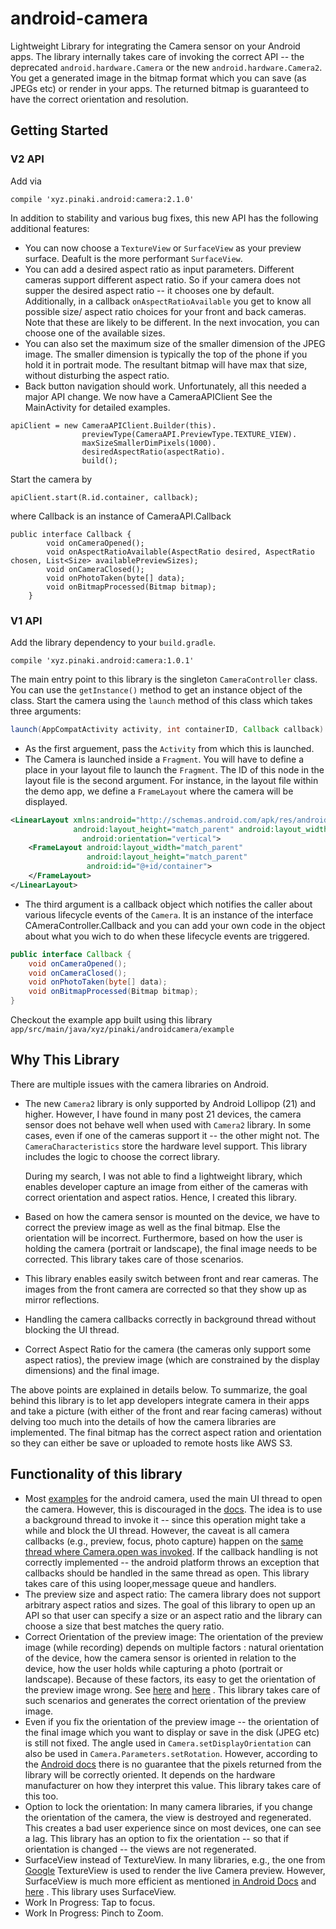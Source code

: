# android-camera
Lightweight Library for integrating the Camera sensor on your Android apps. The library internally takes care of
invoking the correct API --  the deprecated `android.hardware.Camera` or the new `android.hardware.Camera2`. You get a
generated image in the bitmap format which you can save (as JPEGs etc) or render in your apps. The returned bitmap is
 guaranteed to have the correct orientation and resolution.
## Getting Started
### V2 API
Add via
~~~~
compile 'xyz.pinaki.android:camera:2.1.0'
~~~~
In addition to stability and various bug fixes, this new API has the following additional features:
* You can now choose a `TextureView` or `SurfaceView` as your preview surface. Deafult is the more performant `SurfaceView`.
* You can add a desired aspect ratio as input parameters. Different cameras support different aspect ratio.
So if your camera does not supper the desired aspect ratio -- it chooses one by default.
Additionally, in a callback `onAspectRatioAvailable` you get to know all possible size/ aspect ratio choices for your front and back cameras.
Note that these are likely to be different. In the next invocation, you can choose one of the available sizes.
* You can also set the maximum size of the smaller dimension of the JPEG image.
The smaller dimension is typically the top of the phone if you hold it in portrait mode.
The resultant bitmap will have max that size, without disturbing the aspect ratio.
* Back button navigation should work.
Unfortunately, all this needed a major API change. We now have a CameraAPIClient
See the MainActivity for detailed examples.
````
apiClient = new CameraAPIClient.Builder(this).
                previewType(CameraAPI.PreviewType.TEXTURE_VIEW).
                maxSizeSmallerDimPixels(1000).
                desiredAspectRatio(aspectRatio).
                build();
````
Start the camera by
````
apiClient.start(R.id.container, callback);
````
where Callback is an instance of CameraAPI.Callback
````
public interface Callback {
        void onCameraOpened();
        void onAspectRatioAvailable(AspectRatio desired, AspectRatio chosen, List<Size> availablePreviewSizes);
        void onCameraClosed();
        void onPhotoTaken(byte[] data);
        void onBitmapProcessed(Bitmap bitmap);
    }

````
### V1 API
Add the library dependency to your `build.gradle`.
~~~~
compile 'xyz.pinaki.android:camera:1.0.1'
~~~~
The main entry point to this library is the singleton `CameraController` class. You can use the `getInstance()`
method to get an instance object of the class. Start the camera using the `launch` method of this class which takes
three arguments:
```java
launch(AppCompatActivity activity, int containerID, Callback callback)
```
* As the first arguement, pass the `Activity` from which this is launched.
* The Camera is launched inside a `Fragment`. You will have to define a place in your layout file to launch the
`Fragment`. The ID of this node in the layout file is the second argument. For instance, in the layout file within the
demo app, we define a `FrameLayout` where the camera will be displayed.
```xml
<LinearLayout xmlns:android="http://schemas.android.com/apk/res/android"
              android:layout_height="match_parent" android:layout_width="match_parent"
                android:orientation="vertical">
    <FrameLayout android:layout_width="match_parent"
                 android:layout_height="match_parent"
                 android:id="@+id/container">
    </FrameLayout>
</LinearLayout>
```
* The third argument is a callback object which notifies the caller about various lifecycle events of the `Camera`.
It is an instance of the interface CAmeraController.Callback and you can add your own code in the object about what
you wich to do when these lifecycle events are triggered.
```java
public interface Callback {
    void onCameraOpened();
    void onCameraClosed();
    void onPhotoTaken(byte[] data);
    void onBitmapProcessed(Bitmap bitmap);
}
```

Checkout the example app built using this library `app/src/main/java/xyz/pinaki/androidcamera/example`

## Why This Library
There are multiple issues with the camera libraries on Android.
* The new  `Camera2` library is only supported by Android Lollipop (21) and higher. However, I have found in many
 post 21 devices, the camera sensor does not behave well when used with `Camera2` library. In some cases, even if one
  of the cameras support it -- the other might not. The `CameraCharacteristics` store the hardware level support.
  This library includes the logic to choose the correct library.

  During my search, I was not able to find a lightweight library, which enables developer capture an image from
  either of the cameras with correct orientation and aspect ratios. Hence, I created this library.
* Based on how the camera sensor is mounted on the device, we have to correct the preview image as well as the final
bitmap. Else the orientation will be incorrect. Furthermore, based on how the user is holding the camera (portrait or
 landscape), the final image needs to be corrected. This library takes care of those scenarios.
* This library enables easily switch between front and rear cameras. The images from the front camera are corrected
so that they show up as mirror reflections.
* Handling the camera callbacks correctly in background thread without blocking the UI thread.
* Correct Aspect Ratio for the camera (the cameras only support some aspect ratios), the  preview image (which are
constrained by the display dimensions) and the final image.


The above points are explained in details below. To summarize, the goal behind this library is to let app developers
integrate camera in their apps and take a picture (with either of the front and rear facing cameras) without delving
too much into the details of how the camera libraries are implemented. The final bitmap has the correct aspect ration
 and orientation so they can either be save or uploaded to remote hosts like AWS S3.
## Functionality of this library
* Most [examples](https://developer.android.com/guide/topics/media/camera.html#custom-camera) for the android camera, used the main
 UI thread to open the camera. However, this is discouraged in the [docs](https://developer.android.com/training/camera/cameradirect.html#TaskOpenCamera). The idea is to use a background thread to invoke it -- since
  this operation might take a while and block the UI thread. However, the caveat is all camera callbacks (e.g., preview, focus, photo capture)
  happen on the [same thread where Camera.open was invoked](https://developer.android.com/reference/android/hardware/Camera.html).
  If the callback handling is not correctly implemented -- the android platform throws an exception that callbacks
  should be handled in the same thread as open. This library takes care of this using looper,message queue and handlers.
* The preview size and aspect ratio: The camera library does not support arbitrary aspect ratios and sizes. The goal
of this library to open up an API so that user can specify a size or an aspect ratio and the library can choose a
size that best matches the query ratio.
* Correct Orientation of the preview image: The orientation of the preview image (while recording) depends on
multiple factors : natural orientation of the device, how the camera sensor is oriented in relation to the device,
how the user holds while capturing a photo (portrait or landscape). Because of these factors, its easy to get the
orientation of the preview image wrong. See [here](https://www.captechconsulting.com/blogs/android-camera-orientation-made-simple) and [here](https://www.captechconsulting.com/blogs/android-camera-orientation-made-simple) .
This library takes care of such scenarios and generates the correct orientation of the preview image.
* Even if you fix the orientation of the preview image -- the orientation of the final image which you want to
display or save in the disk (JPEG etc) is still not fixed. The angle used in `Camera.setDisplayOrientation` can also
be used in `Camera.Parameters.setRotation`. However, according to the [Android docs](https://developer.android.com/reference/android/hardware/Camera.Parameters.html#setRotation(int))
there is no guarantee that the pixels returned from the library will be correctly oriented. It depends on the
hardware manufacturer on how they interpret this value. This library takes care of this too.
* Option to lock the orientation: In many camera libraries, if you change the orientation of the camera, the view is
destroyed and regenerated. This creates a bad user experience since on most devices, one can see a lag. This library
has an option to fix the orientation -- so that if orientation is changed -- the views are not regenerated.
* SurfaceView instead of TextureView. In many libraries, e.g., the one from [Google](https://github.com/googlesamples/android-Camera2Basic)
TextureView is used to render the live Camera preview. However, SurfaceView is much more efficient as mentioned
[in Android Docs](https://source.android.com/devices/graphics/arch-tv.html) and
[here](https://github.com/crosswalk-project/crosswalk-website/wiki/Android-SurfaceView-vs-TextureView) .
This library uses SurfaceView.
* Work In Progress: Tap to focus.
* Work In Progress: Pinch to Zoom.
